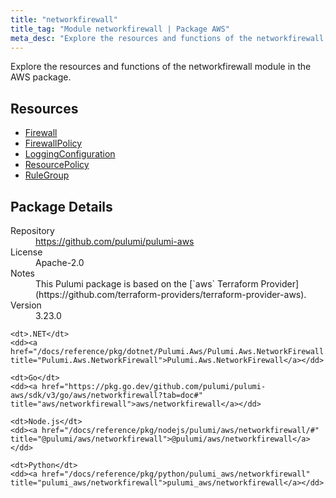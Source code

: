 ```yaml
---
title: "networkfirewall"
title_tag: "Module networkfirewall | Package AWS"
meta_desc: "Explore the resources and functions of the networkfirewall module in the AWS package."
---
```


<!-- WARNING: this file was generated by Pulumi Docs Generator. -->
<!-- Do not edit by hand unless you're certain you know what you are doing! -->

Explore the resources and functions of the networkfirewall module in the AWS package.

<h2 id="resources">Resources</h2>
<ul class="api">
    <li><a href="firewall" title="Firewall"><span class="symbol resource"></span>Firewall</a></li>
    <li><a href="firewallpolicy" title="FirewallPolicy"><span class="symbol resource"></span>FirewallPolicy</a></li>
    <li><a href="loggingconfiguration" title="LoggingConfiguration"><span class="symbol resource"></span>LoggingConfiguration</a></li>
    <li><a href="resourcepolicy" title="ResourcePolicy"><span class="symbol resource"></span>ResourcePolicy</a></li>
    <li><a href="rulegroup" title="RuleGroup"><span class="symbol resource"></span>RuleGroup</a></li>
</ul>

<h2 id="package-details">Package Details</h2>
<dl class="package-details">
	<dt>Repository</dt>
	<dd><a href="https://github.com/pulumi/pulumi-aws">https://github.com/pulumi/pulumi-aws</a></dd>
	<dt>License</dt>
	<dd>Apache-2.0</dd>
	<dt>Notes</dt>
	<dd>This Pulumi package is based on the [`aws` Terraform Provider](https://github.com/terraform-providers/terraform-provider-aws).</dd>
	<dt>Version</dt>
	<dd>3.23.0</dd>
</dl>



<dl class="tabular">

    <dt>.NET</dt>
    <dd><a href="/docs/reference/pkg/dotnet/Pulumi.Aws/Pulumi.Aws.NetworkFirewall.html" title="Pulumi.Aws.NetworkFirewall">Pulumi.Aws.NetworkFirewall</a></dd>

    <dt>Go</dt>
    <dd><a href="https://pkg.go.dev/github.com/pulumi/pulumi-aws/sdk/v3/go/aws/networkfirewall?tab=doc#" title="aws/networkfirewall">aws/networkfirewall</a></dd>

    <dt>Node.js</dt>
    <dd><a href="/docs/reference/pkg/nodejs/pulumi/aws/networkfirewall/#" title="@pulumi/aws/networkfirewall">@pulumi/aws/networkfirewall</a></dd>

    <dt>Python</dt>
    <dd><a href="/docs/reference/pkg/python/pulumi_aws/networkfirewall" title="pulumi_aws/networkfirewall">pulumi_aws/networkfirewall</a></dd>

</dl>

